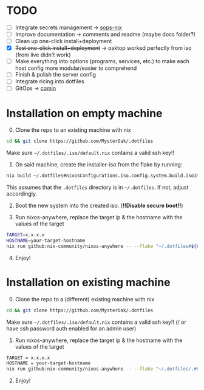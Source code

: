 # TODO
- [ ] Integrate secrets management -> [sops-nix](https://github.com/Mic92/sops-nix)
- [ ] Improve documentation -> comments and readme (maybe docs folder?)
- [ ] Clean up one-click install+deployment
- [x] ~~Test one-click install+deployment~~ -> oaktop worked perfectly from iso (from live didn't work)
- [ ] Make everything into options (programs, services, etc.) to make each host config more modular/easier to comprehend
- [ ] Finish & polish the server config
- [ ] Integrate ricing into dotfiles
- [ ] GitOps -> [comin](https://github.com/nlewo/comin/tree/main)

# Installation on empty machine

0. Clone the repo to an existing machine with nix
```bash
cd && git clone https://github.com/MysterOak/.dotfiles
```
Make sure `~/.dotfiles/.iso/default.nix` contains a valid ssh key!!

1. On said machine, create the installer-iso from the flake by running:
```bash
nix build ~/.dotfiles#nixosConfigurations.iso.config.system.build.isoImage
```
This assumes that the `.dotfiles` directory is in `~/.dotfiles`. If not, adjust accordingly.

2. Boot the new system into the created iso. (**!!Disable secure boot!!**)

3. Run nixos-anywhere, replace the target ip & the hostname with the values of the target
```bash
TARGET=x.x.x.x
HOSTNAME=your-target-hostname
nix run github:nix-community/nixos-anywhere -- --flake "~/.dotfiles#${HOSTNAME}" --target-host nixos@"${TARGET}"
```

4. Enjoy!

# Installation on existing machine

0. Clone the repo to a (different) existing machine with nix
```bash
cd && git clone https://github.com/MysterOak/.dotfiles
```
Make sure `~/.dotfiles/.iso/default.nix` contains a valid ssh key!! (/ or have ssh password auth enabled for an admin user)

1. Run nixos-anywhere, replace the target ip & the hostname with the values of the target
```bash
TARGET = x.x.x.x
HOSTNAME = your-target-hostname
nix run github:nix-community/nixos-anywhere -- --flake "~/.dotfiles/.#${HOSTNAME}" --target-host root@"${TARGET}"
```

2. Enjoy!
